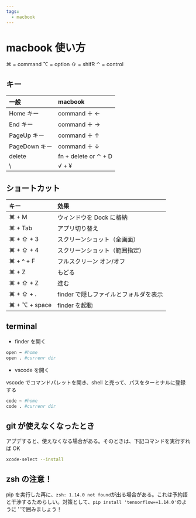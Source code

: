 ```yaml
---
tags:
  - macbook
---
```


# macbook 使い方

⌘ = command
⌥ = option
⇧ = shifR
⌃ = control

## キー

| 一般          | macbook              |
| :------------ | :------------------- |
| Home キー     | command ＋ ←         |
| End キー      | command ＋ →         |
| PageUp キー   | command ＋ ↑         |
| PageDown キー | command ＋ ↓         |
| delete        | fn + delete or ⌃ + D |
| \             | √ + ¥                |

## ショートカット

| キー          | 効果                                  |
| :------------ | :------------------------------------ |
| ⌘ + M         | ウィンドウを Dock に格納              |
| ⌘ + Tab       | アプリ切り替え                        |
| ⌘ + ⇧ + 3     | スクリーンショット（全画面）          |
| ⌘ + ⇧ + 4     | スクリーンショット（範囲指定）        |
| ⌘ + ^ + F     | フルスクリーン オン/オフ              |
| ⌘ + Z         | もどる                                |
| ⌘ + ⇧ + Z     | 進む                                  |
| ⌘ + ⇧ + .     | finder で隠しファイルとフォルダを表示 |
| ⌘ + ⌥ + space | finder を起動                         |

## terminal

- finder を開く

```zsh
open ~ #home
open . #currenr dir
```

- vscode を開く

vscode でコマンドパレットを開き、shell と売って、パスをターミナルに登録する

```zsh
code ~ #home
code . #currenr dir
```

## git が使えなくなったとき

アプデすると、使えなくなる場合がある。そのときは、下記コマンドを実行すれば OK

```zsh
xcode-select --install
```

## zsh の注意！

pip を実行した再に、`zsh: 1.14.0 not found`が出る場合がある。これは予約語と干渉するためらしい。対策として、`pip install 'tensorflow==1.14.0'`のように ''で囲みましょう！
